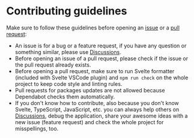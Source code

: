 # Contributing guidelines

Make sure to follow these guidelines before opening an [issue](https://github.com/Bellisario/musicale/issues/new/choose) or a [pull request](https://github.com/Bellisario/musicale/pulls):

- An issue is for a bug or a feature request, if you have any question or something similar, please use [Discussions](https://github.com/Bellisario/musicale/discussions).
- Before opening an issue of a pull request, please check if the issue or the pull request already exists.
- Before opening a pull request, make sure to run Svelte formatter (included with Svelte VSCode plugin) and `npm run check` on the whole project to keep code style and linting rules.
- Pull requests for packages updates are not allowed because Dependabot checks them automatically.
- If you don't know how to contribute, also because you don't know Svelte, TypeScript, JavaScript, etc. you can always help others on [Discussions](https://github.com/Bellisario/musicale/discussions), debug the application, share your awesome ideas with a new issue (feature request) and check the whole project for misspellings, too.
